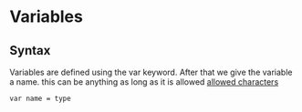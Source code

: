 
# Variables

## Syntax

Variables are defined using the var keyword.
After that we give the variable a name. this can be anything as long as it is allowed [allowed characters](allowed_chars.md)

```text
var name = type
```
